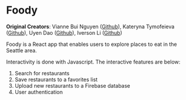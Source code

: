 # Foody

**Original Creators**: Vianne Bui Nguyen ([Github](https://github.com/vianneb)), Kateryna Tymofeieva ([Github](https://github.com/KaterynaTymofeieva)), Uyen Dao ([Github](https://github.com/udao20)), Iverson Li ([Github](https://github.com/Ivers89))

Foody is a React app that enables users to explore places to eat in the Seattle area. 

Interactivity is done with Javascript. The interactive features are below:
1. Search for restaurants 
2. Save restaurants to a favorites list
3. Upload new restaurants to a Firebase database
4. User authentication 